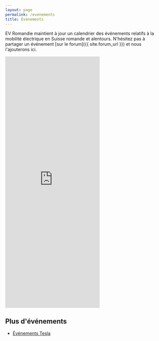 ```yaml
---
layout: page
permalink: /evenements
title: Événements
---
```


EV Romandie maintient à jour un calendrier des événements relatifs à la mobilité électrique en Suisse romande et alentours.
N'hésitez pas à partager un événement [sur le forum]({{ site.forum_url }}) et nous l'ajouterons ici.

<iframe class="w-100" src="https://calendar.google.com/calendar/embed?src=5h8f9jbmjsp0j6c7d5m67acnjg%40group.calendar.google.com&ctz=Europe%2FZurich" style="border: 0" height="800" frameborder="0" scrolling="no"></iframe>

## Plus d'événements

- [Événements Tesla](https://www.tesla.com/fr_CH/events)

